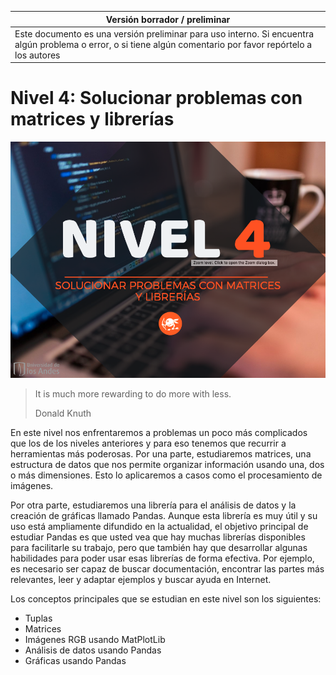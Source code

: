 Versión borrador / preliminar |
-------------------|
Este documento es una versión preliminar para uso interno. Si encuentra algún problema o error, o si tiene algún comentario por favor repórtelo a los autores|



# Nivel 4: Solucionar problemas con matrices y librerías

![](./images/N4_introduccion.png)

> It is much more rewarding to do more with less.
> 
> Donald Knuth 

En este nivel nos enfrentaremos a problemas un poco más complicados que los de los niveles anteriores y para eso tenemos que recurrir a herramientas más poderosas. Por una parte, estudiaremos matrices, una estructura de datos que nos permite organizar información usando una, dos o más dimensiones. Esto lo aplicaremos a casos como el procesamiento de imágenes.

Por otra parte, estudiaremos una librería para el análisis de datos y la creación de gráficas llamado Pandas. Aunque esta librería es muy útil y su uso está ampliamente difundido en la actualidad, el objetivo principal de estudiar Pandas es que usted vea que hay muchas librerías disponibles para facilitarle su trabajo, pero que también hay que desarrollar algunas habilidades para poder usar esas librerías de forma efectiva. Por ejemplo, es necesario ser capaz de buscar documentación, encontrar las partes más relevantes, leer y adaptar ejemplos y buscar ayuda en Internet.

Los conceptos principales que se estudian en este nivel son los siguientes:

* Tuplas
* Matrices
* Imágenes RGB usando MatPlotLib
* Análisis de datos usando Pandas
* Gráficas usando Pandas

